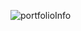 ![portfolioInfo](https://user-images.githubusercontent.com/79053495/151191805-7286b0bb-4b0a-4325-b542-afca5993f917.gif)
